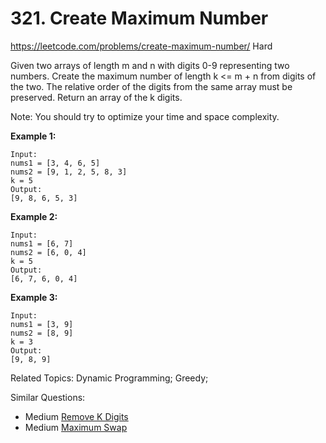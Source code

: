 # 321. Create Maximum Number
<https://leetcode.com/problems/create-maximum-number/>
Hard

Given two arrays of length m and n with digits 0-9 representing two numbers. Create the maximum number of length k <= m + n from digits of the two. The relative order of the digits from the same array must be preserved. Return an array of the k digits.

Note: You should try to optimize your time and space complexity.

**Example 1:**

    Input:
    nums1 = [3, 4, 6, 5]
    nums2 = [9, 1, 2, 5, 8, 3]
    k = 5
    Output:
    [9, 8, 6, 5, 3]

**Example 2:**

    Input:
    nums1 = [6, 7]
    nums2 = [6, 0, 4]
    k = 5
    Output:
    [6, 7, 6, 0, 4]

**Example 3:**

    Input:
    nums1 = [3, 9]
    nums2 = [8, 9]
    k = 3
    Output:
    [9, 8, 9]

Related Topics: Dynamic Programming; Greedy;

Similar Questions: 
* Medium [Remove K Digits](https://leetcode.com/problems/remove-k-digits/)
* Medium [Maximum Swap](https://leetcode.com/problems/maximum-swap/)